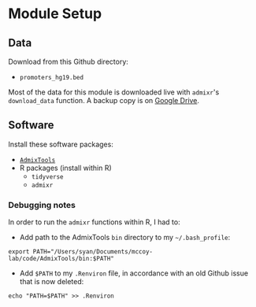 # Module Setup

## Data

Download from this Github directory:

* `promoters_hg19.bed`

Most of the data for this module is downloaded live with `admixr`'s `download_data` function. A backup copy is on [Google Drive](https://drive.google.com/file/d/1FL7qRcdlKn1CaLpp2ukIMAQfNqzgYdZO/view?usp=share_link).

## Software

Install these software packages:

* [`AdmixTools`](https://github.com/DReichLab/AdmixTools)
* R packages (install within R)
	* `tidyverse`
	* `admixr`

### Debugging notes

In order to run the `admixr` functions within R, I had to:

* Add path to the AdmixTools `bin` directory to my `~/.bash_profile`:
```
export PATH="/Users/syan/Documents/mccoy-lab/code/AdmixTools/bin:$PATH"
```

* Add `$PATH` to my `.Renviron` file, in accordance with an old Github issue that is now deleted:
```
echo "PATH=$PATH" >> .Renviron
```
